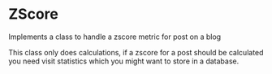 # ZScore

Implements a class to handle a zscore metric for post on a blog

This class only does calculations, if a zscore for a post should be calculated you need visit statistics which you might want to store in a database.
